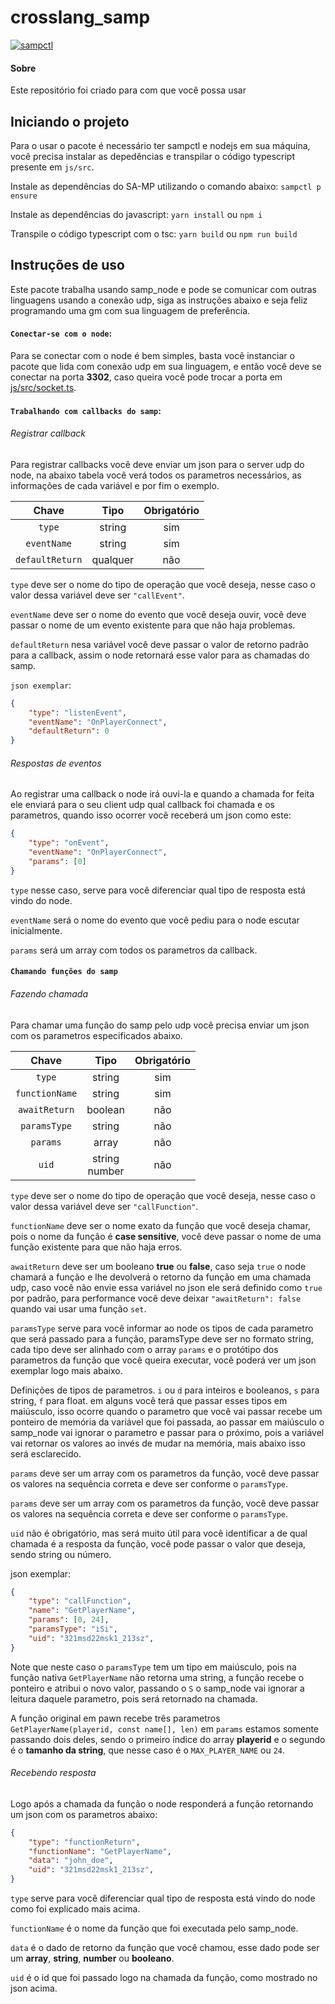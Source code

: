 # crosslang_samp

[![sampctl](https://img.shields.io/badge/goseventh-crosslang_samp-2f2f2f.svg?style=for-the-badge)](https://github.com/real_davidwilson/crosslang_samp)

#### Sobre
Este repositório foi criado para com que você possa usar 

## Iniciando o projeto

Para o usar o pacote é necessário ter sampctl e nodejs em sua máquina, você precisa instalar as depedências e transpilar o código typescript presente em `js/src`.

Instale as dependências do SA-MP utilizando o comando abaixo:
`sampctl p ensure`

Instale as dependências do javascript:
`yarn install` ou `npm i`

Transpile o código typescript com o tsc:
`yarn build` ou `npm run build`

## Instruções de uso

Este pacote trabalha usando samp_node e pode se comunicar com outras linguagens usando a conexão udp, siga as instruções abaixo e seja feliz programando uma gm com sua linguagem de preferência.

#### `Conectar-se com o node`:

Para se conectar com o node é bem simples, basta você instanciar o pacote que lida com conexão udp em sua linguagem, e então você deve se conectar na porta **3302**, caso queira você pode trocar a porta em [js/src/socket.ts](\js\src\socket.ts).

#### `Trabalhando com callbacks do samp`:

###### Registrar callback

Para registrar callbacks você deve enviar um json para o server udp do node, na abaixo tabela você verá todos os parametros necessários, as informações de cada variável e por fim o exemplo.

|Chave|Tipo|Obrigatório|
|:-----:|:--:|:----------:|
|`type`|string|sim|
|`eventName`|string|sim|
|`defaultReturn`|qualquer|não|

`type` deve ser o nome do tipo de operação que você deseja, nesse caso o valor dessa variável deve ser `"callEvent"`.

`eventName` deve ser o nome do evento que você deseja ouvir, você deve passar o nome de um evento existente para que não haja problemas.

`defaultReturn` nesa variável você deve passar o valor de retorno padrão para a callback, assim o node retornará esse valor para as chamadas do samp.

`json exemplar`:
~~~json
{
    "type": "listenEvent",
    "eventName": "OnPlayerConnect",
    "defaultReturn": 0
}
~~~

###### Respostas de eventos

Ao registrar uma callback o node irá ouvi-la e quando a chamada for feita ele enviará para o seu client udp qual callback foi chamada e os parametros,
quando isso ocorrer você receberá um json como este:
~~~json
{
    "type": "onEvent",
    "eventName": "OnPlayerConnect",
    "params": [0]
}
~~~

`type` nesse caso, serve para você diferenciar qual tipo de resposta está vindo do node.

`eventName` será o nome do evento que você pediu para o node escutar inicialmente.

`params` será um array com todos os parametros da callback.

#### `Chamando funções do samp`

###### Fazendo chamada

Para chamar uma função do samp pelo udp você precisa enviar um json com os parametros especificados abaixo.

|Chave|Tipo|Obrigatório|
|:-----:|:--:|:----------:|
|`type`|string|sim|
|`functionName`|string|sim|
|`awaitReturn`|boolean|não|
|`paramsType`|string|não|
|`params`|array|não|
|`uid`|string <br> number|não|

`type` deve ser o nome do tipo de operação que você deseja, nesse caso o valor dessa variável deve ser `"callFunction"`.

`functionName` deve ser o nome exato da função que você deseja chamar, pois o nome da função é **case sensitive**, você deve passar o nome de uma função existente para que não haja erros.

`awaitReturn` deve ser um booleano **true** ou **false**, caso seja `true` o node chamará a função e lhe devolverá o retorno da função em uma chamada udp, caso você não envie essa variável no json ele será definido como `true` por padrão, para performance você deve deixar `"awaitReturn": false` quando vai usar uma função `set`.

`paramsType` serve para você informar ao node os tipos de cada parametro que será passado para a função, paramsType deve ser no formato string, cada tipo deve ser alinhado com o array `params` e o protótipo dos parametros da função que você queira executar, você poderá ver um json exemplar logo mais abaixo. 

Definições de tipos de parametros.
`i` ou `d` para inteiros e booleanos, `s` para string, `f` para float.
em alguns você terá que passar esses tipos em maiúsculo, isso ocorre quando o parametro que você vai passar recebe um ponteiro de memória da variável que foi passada, ao passar em maiúsculo o samp_node vai ignorar o parametro e passar para o próximo, pois a variável vai retornar os valores ao invés de mudar na memória, mais abaixo isso será esclarecido. 

`params` deve ser um array com os parametros da função, você deve passar os valores na sequência correta e deve ser conforme o `paramsType`.

`params` deve ser um array com os parametros da função, você deve passar os valores na sequência correta e deve ser conforme o `paramsType`.

`uid` não é obrigatório, mas será muito útil para você identificar a de qual chamada é a resposta da função, você pode passar o valor que deseja, sendo string ou número.

json exemplar:
~~~json
{
    "type": "callFunction",
    "name": "GetPlayerName",
    "params": [0, 24],
    "paramsType": "iSi",
    "uid": "321msd22msk1_213sz",
}
~~~

Note que neste caso o `paramsType` tem um tipo em maiúsculo, pois na função nativa `GetPlayerName` não retorna uma string, a função recebe o ponteiro e atribui o novo valor, passando o `S` o samp_node vai ignorar a leitura daquele parametro, pois será retornado na chamada.

A função original em pawn recebe três parametros `GetPlayerName(playerid, const name[], len)` em `params` estamos somente passando dois deles, sendo o primeiro índice do array **playerid** e o segundo é o **tamanho da string**, que nesse caso é o `MAX_PLAYER_NAME` ou `24`.

###### Recebendo resposta

<!-- 
interface SendFunctionData {
	type: "functionReturn";
	name: string;
	data: any[] | any;
	uid?: string;
}
 -->

Logo após a chamada da função o node responderá a função retornando um json com os parametros abaixo:
~~~json
{
    "type": "functionReturn",
    "functionName": "GetPlayerName",
    "data": "john_doe",
    "uid": "321msd22msk1_213sz",
}
~~~

`type` serve para você diferenciar qual tipo de resposta está vindo do node como foi explicado mais acima.

`functionName` é o nome da função que foi executada pelo samp_node.

`data` é o dado de retorno da função que você chamou, esse dado pode ser um **array**, **string**, **number** ou **booleano**.

`uid` é o id que foi passado logo na chamada da função, como mostrado no json acima.
